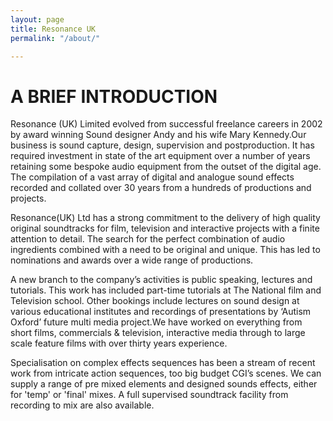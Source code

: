 ```yaml
---
layout: page
title: Resonance UK
permalink: "/about/"

---
```

# A BRIEF INTRODUCTION

Resonance (UK) Limited evolved from successful freelance careers in 2002 by award winning Sound designer Andy and his wife Mary Kennedy.Our business is sound capture, design, supervision and postproduction. It has required investment in state of the art equipment over a number of years retaining some bespoke audio equipment from the outset of the digital age. The compilation of a vast array of digital and analogue sound effects recorded and collated over 30 years from a hundreds of productions and projects.

Resonance(UK) Ltd has a strong commitment to the delivery of high quality original soundtracks for film, television and interactive projects with a finite attention to detail. The search for the perfect combination of audio ingredients combined with a need to be original and unique. This has led to nominations and awards over a wide range of productions.

A new branch to the company’s activities is public speaking, lectures and tutorials. This work has included part-time tutorials at The National film and Television school. Other bookings include lectures on sound design at various educational institutes and recordings of presentations by ‘Autism Oxford’ future multi media project.We have worked on everything from short films, commercials & television, interactive media through to large scale feature films with over thirty years experience.

Specialisation on complex effects sequences has been a stream of recent work from intricate action sequences, too big budget CGI’s scenes. We can supply a range of pre mixed elements and designed sounds effects, either for 'temp' or 'final' mixes. A full supervised soundtrack facility from recording to mix are also available.